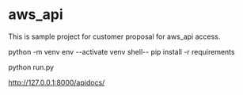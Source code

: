 # aws_api
This is sample project for customer proposal for aws_api access.

python -m venv env
--activate venv shell--
pip install -r requirements

python run.py

http://127.0.0.1:8000/apidocs/
